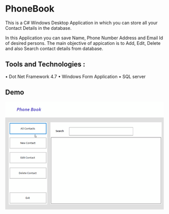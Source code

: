 # PhoneBook
This is a C# Windows Desktop Application in which you can store all your Contact Details in the database.

In this Application you can save Name, Phone Number Address and Email Id of desired persons. The main objective of appication is to Add, Edit, Delete and also Search contact details from database.

## Tools and Technologies :
• Dot Net Framework 4.7
• Windows Form Application
• SQL server

## Demo
![Demo gif](https://github.com/ManaswiPatil/PhoneBook/blob/main/PhoneBook.gif)
